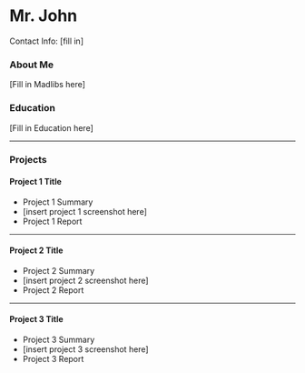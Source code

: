 
# Mr. John 
Contact Info: [fill in]
### About Me 
[Fill in Madlibs here]

### Education 
[Fill in Education here]

***
### Projects

#### Project 1 Title
 - Project 1 Summary
 - [insert project 1 screenshot here]
 - Project 1 Report
   
***
#### Project 2 Title
 - Project 2 Summary
 - [insert project 2 screenshot here]
 - Project 2 Report

***
#### Project 3 Title
 - Project 3 Summary
 - [insert project 3 screenshot here]
 - Project 3 Report
